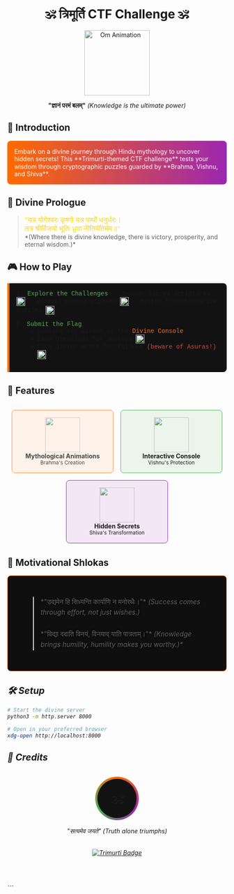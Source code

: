 # <div align="center">🕉️ त्रिमूर्ति CTF Challenge 🕉️</div>

<div align="center">
  <img src="https://i.gifer.com/7VE.gif" width="150" alt="Om Animation">
</div>

**<div align="center">"ज्ञानं परमं बलम्"** *(Knowledge is the ultimate power)*</div>

## 🌟 Introduction
<div style="background: linear-gradient(to right, #ff6b00, #9c27b0); padding: 1rem; border-radius: 8px; color: white; animation: pulse 2s infinite;">
Embark on a divine journey through Hindu mythology to uncover hidden secrets! This **Trimurti-themed CTF challenge** tests your wisdom through cryptographic puzzles guarded by **Brahma, Vishnu, and Shiva**.
</div>

<style>
@keyframes pulse {
  0% { transform: scale(1); }
  50% { transform: scale(1.01); }
  100% { transform: scale(1); }
}
@keyframes float {
  0% { transform: translateY(0px); }
  50% { transform: translateY(-10px); }
  100% { transform: translateY(0px); }
}
@keyframes flicker {
  0% { opacity: 0.8; }
  50% { opacity: 1; }
  100% { opacity: 0.8; }
}
</style>

## 📜 Divine Prologue
> <div style="font-family: 'Times New Roman', serif; font-size: 1.2em; animation: float 4s ease-in-out infinite; color: #ffd700;">
> "यत्र योगेश्वरः कृष्णो यत्र पार्थो धनुर्धरः।<br>
> तत्र श्रीर्विजयो भूतिः ध्रुवा नीतिर्मतिर्मम॥"
> </div>
> *(Where there is divine knowledge, there is victory, prosperity, and eternal wisdom.)*

## 🎮 How to Play
<div style="background: #121212; padding: 1rem; border-left: 5px solid #ff6b00; border-radius: 0 8px 8px 0; font-family: 'Courier New', monospace;">
1. <span style="color: #4caf50;">Explore the Challenges</span>:
   - Decode sacred scriptures <img src="https://i.gifer.com/embedded/download/7VE.gif" width="20" style="vertical-align: middle;">
   - Unravel cosmic ciphers <img src="https://i.gifer.com/embedded/download/W7lt.gif" width="20" style="vertical-align: middle;">
   - Master transformative puzzles <img src="https://i.gifer.com/embedded/download/3z6Z.gif" width="20" style="vertical-align: middle;">

2. <span style="color: #4caf50;">Submit the Flag</span>:
   - Combine all wisdom at the <span style="color: #ff6b00;">Divine Console</span>
   - Earn blessings for success <img src="https://i.gifer.com/embedded/download/3og0.gif" width="20" style="vertical-align: middle;">
   - Face divine wrath for failure <span style="color: #e53935;">(beware of Asuras!)</span> <img src="https://i.gifer.com/embedded/download/3og0.gif" width="20" style="vertical-align: middle;">
</div>

## 🌌 Features
<div style="display: flex; flex-wrap: wrap; gap: 1rem; justify-content: center; margin: 2rem 0;">
  <div style="background: rgba(255,107,0,0.1); padding: 1rem; border-radius: 8px; border: 1px solid #ff6b00; width: 200px; text-align: center; animation: flicker 3s infinite;">
    <img src="https://i.gifer.com/7VE.gif" width="80"><br>
    <strong>Mythological Animations</strong><br>
    <small>Brahma's Creation</small>
  </div>
  <div style="background: rgba(76,175,80,0.1); padding: 1rem; border-radius: 8px; border: 1px solid #4caf50; width: 200px; text-align: center; animation: flicker 3s infinite; animation-delay: 0.5s;">
    <img src="https://i.gifer.com/W7lt.gif" width="80"><br>
    <strong>Interactive Console</strong><br>
    <small>Vishnu's Protection</small>
  </div>
  <div style="background: rgba(156,39,176,0.1); padding: 1rem; border-radius: 8px; border: 1px solid #9c27b0; width: 200px; text-align: center; animation: flicker 3s infinite; animation-delay: 1s;">
    <img src="https://i.gifer.com/3z6Z.gif" width="80"><br>
    <strong>Hidden Secrets</strong><br>
    <small>Shiva's Transformation</small>
  </div>
</div>

## 🧘 Motivational Shlokas
<div style="background: #0f0f0f; padding: 2rem; border-radius: 8px; color: white; border: 1px solid #ff6b00; position: relative; overflow: hidden;">
  <div style="position: absolute; top: 0; left: 0; width: 100%; height: 100%; background: url('https://i.gifer.com/7Kn7.gif') center/cover; opacity: 0.2; z-index: 0;"></div>
  <div style="position: relative; z-index: 1;">
    <blockquote style="font-size: 1.1em; line-height: 1.6; text-shadow: 0 0 5px #000;">
      *"उद्यमेन हि सिध्यन्ति कार्याणि न मनोरथैः।"*  
      <em>(Success comes through effort, not just wishes.)</em>  
      <br><br>
      *"विद्या ददाति विनयं, विनयाद् याति पात्रताम्।"*  
      <em>(Knowledge brings humility, humility makes you worthy.)*  
    </blockquote>
  </div>
</div>

## 🛠️ Setup
```bash
# Start the divine server
python3 -m http.server 8000

# Open in your preferred browser
xdg-open http://localhost:8000
```

## 🙏 Credits
<div style="text-align: center; margin: 2rem 0; position: relative;">
  <div style="width: 100px; height: 100px; margin: 0 auto; border-radius: 50%; background: conic-gradient(#ff6b00, #9c27b0, #4caf50, #ff6b00); animation: spin 10s linear infinite; display: flex; align-items: center; justify-content: center;">
    <div style="width: 90px; height: 90px; background: #121212; border-radius: 50%; display: flex; align-items: center; justify-content: center;">
      <span style="font-size: 2rem;">🕉️</span>
    </div>
  </div>
  <p style="margin-top: 1rem;"><em>"सत्यमेव जयते"</em> (Truth alone triumphs)</p>
</div>

<style>
@keyframes spin {
  from { transform: rotate(0deg); }
  to { transform: rotate(360deg); }
}
</style>

<div align="center">
  <a href="#-trimurti-ctf-challenge-">
    <img src="https://img.shields.io/badge/Powered_By-Trimurti-orange?style=for-the-badge&logo=html5" alt="Trimurti Badge">
  </a>
</div>

<!-- Hidden Blessing (visible when selected) -->
<div style="color: transparent; user-select: text; margin-top: 2rem; text-align: center; font-family: 'Times New Roman', serif;">
  🕉️ अखण्डमण्डलाकारं व्याप्तं येन चराचरम्।<br>
  तत्पदं दर्शितं येन तस्मै श्रीगुरवे नमः॥ 🕉️
</div>
```

